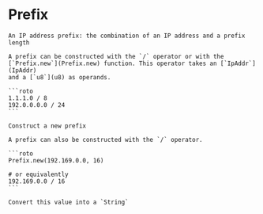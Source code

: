 # Prefix
`````{roto:type} Prefix
An IP address prefix: the combination of an IP address and a prefix length

A prefix can be constructed with the `/` operator or with the
[`Prefix.new`](Prefix.new) function. This operator takes an [`IpAddr`](IpAddr)
and a [`u8`](u8) as operands.

```roto
1.1.1.0 / 8
192.0.0.0.0 / 24
```
`````


````{roto:function} new(ip: IpAddr, len: u8) -> Prefix
Construct a new prefix

A prefix can also be constructed with the `/` operator.

```roto
Prefix.new(192.169.0.0, 16)

# or equivalently
192.169.0.0 / 16
```
````

````{roto:function} to_string(x: Prefix) -> String
Convert this value into a `String`
````

